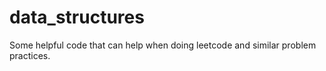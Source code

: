 # data_structures
Some helpful code that can help when doing leetcode and similar problem practices. 

